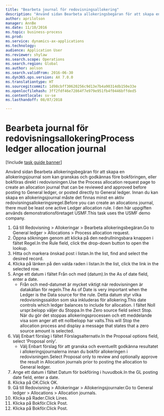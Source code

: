 ```yaml
--- 
title: "Bearbeta journal för redovisningsallokering"
description: "Använd sidan Bearbeta allokeringsbegäran för att skapa en allokeringsjournal som kan granskas och godkännas före bokföringen, eller bokföras direkt i redovisningen."
author: aprilolson
manager: AnnBe
ms.date: 11/10/2016
ms.topic: business-process
ms.prod: 
ms.service: dynamics-ax-applications
ms.technology: 
audience: Application User
ms.reviewer: shylaw
ms.search.scope: Operations
ms.search.region: Global
ms.author: aolson
ms.search.validFrom: 2016-06-30
ms.dyn365.ops.version: AX 7.0.0
ms.translationtype: HT
ms.sourcegitcommit: 1d98cbff30620256c9d13e7b4a90314db150e33e
ms.openlocfilehash: 3ff2fdf46e72864f7e979e951fb4f0446bffded5
ms.contentlocale: sv-se
ms.lasthandoff: 08/07/2018

---
```

# <a name="process-ledger-allocation-journal"></a><span data-ttu-id="d43ca-103">Bearbeta journal för redovisningsallokering</span><span class="sxs-lookup"><span data-stu-id="d43ca-103">Process ledger allocation journal</span></span>

[!include [task guide banner](../../includes/task-guide-banner.md)]

<span data-ttu-id="d43ca-104">Använd sidan Bearbeta allokeringsbegäran för att skapa en allokeringsjournal som kan granskas och godkännas före bokföringen, eller bokföras direkt i redovisningen.</span><span class="sxs-lookup"><span data-stu-id="d43ca-104">Use the Process allocation request page to create an allocation journal that can be reviewed and approved before posting to General ledger, or posted directly to General ledger.</span></span> <span data-ttu-id="d43ca-105">Innan du kan skapa en allokeringsjournal måste det finnas minst en aktiv redovisningsallokeringsregel.</span><span class="sxs-lookup"><span data-stu-id="d43ca-105">Before you can create an allocations journal, there must be least one active Ledger allocation rule.</span></span> <span data-ttu-id="d43ca-106">I den här uppgiften används demonstrationsföretaget USMF.</span><span class="sxs-lookup"><span data-stu-id="d43ca-106">This task uses the USMF demo company.</span></span>

1. <span data-ttu-id="d43ca-107">Gå till Redovisning > Allokeringar > Bearbeta allokeringsbegäran.</span><span class="sxs-lookup"><span data-stu-id="d43ca-107">Go to General ledger > Allocations > Process allocation request.</span></span>
2. <span data-ttu-id="d43ca-108">Öppna sökningen genom att klicka på den nedrullningsbara knappen i fältet Regel.</span><span class="sxs-lookup"><span data-stu-id="d43ca-108">In the Rule field, click the drop-down button to open the lookup.</span></span>
3. <span data-ttu-id="d43ca-109">Hitta och markera önskad post i listan.</span><span class="sxs-lookup"><span data-stu-id="d43ca-109">In the list, find and select the desired record.</span></span>
4. <span data-ttu-id="d43ca-110">Klicka på länken på den valda raden i listan.</span><span class="sxs-lookup"><span data-stu-id="d43ca-110">In the list, click the link in the selected row.</span></span>
5. <span data-ttu-id="d43ca-111">Ange ett datum i fältet Från och med (datum).</span><span class="sxs-lookup"><span data-stu-id="d43ca-111">In the As of date field, enter a date.</span></span>
    * <span data-ttu-id="d43ca-112">Från och med-datumet är mycket viktigt när redovisningen är datakällan för regeln.</span><span class="sxs-lookup"><span data-stu-id="d43ca-112">The As of Date is very important when the Ledger is the Data source for the rule.</span></span> <span data-ttu-id="d43ca-113">Detta datum styr vilka redovisningssaldon som ska inkluderas för allokering.</span><span class="sxs-lookup"><span data-stu-id="d43ca-113">This date controls which ledger balances to include for allocation.</span></span>     <span data-ttu-id="d43ca-114">I fältet Noll urspr.belopp väljer du Stoppa.</span><span class="sxs-lookup"><span data-stu-id="d43ca-114">In the Zero source field select Stop.</span></span> <span data-ttu-id="d43ca-115">När du gör det stoppas allokeringsprocessen och ett meddelande visa som anger att ett nollbelopp har valts.</span><span class="sxs-lookup"><span data-stu-id="d43ca-115">This will  Stop the allocation process and display a message that states that a zero source amount is selected.</span></span>  
6. <span data-ttu-id="d43ca-116">Välj Enbart förslag i fältet Förslagsalternativ.</span><span class="sxs-lookup"><span data-stu-id="d43ca-116">In the Proposal options field, select 'Proposal only'.</span></span>
    * <span data-ttu-id="d43ca-117">Välj Enbart förslag för att granska och eventuellt godkänna resultatet i allokeringsjournalerna innan du bokför allokeringen i redovisningen.</span><span class="sxs-lookup"><span data-stu-id="d43ca-117">Select Proposal only to review and optionally approve the result in Allocation journals prior to posting the allocation to General ledger.</span></span>  
7. <span data-ttu-id="d43ca-118">Ange ett datum i fältet Datum för bokföring i huvudbok.</span><span class="sxs-lookup"><span data-stu-id="d43ca-118">In the GL posting date field, enter a date.</span></span>
8. <span data-ttu-id="d43ca-119">Klicka på OK.</span><span class="sxs-lookup"><span data-stu-id="d43ca-119">Click OK.</span></span>
9. <span data-ttu-id="d43ca-120">Gå till Redovisning > Allokeringar > Allokeringsjournaler.</span><span class="sxs-lookup"><span data-stu-id="d43ca-120">Go to General ledger > Allocations > Allocation journals.</span></span>
10. <span data-ttu-id="d43ca-121">Klicka på Rader.</span><span class="sxs-lookup"><span data-stu-id="d43ca-121">Click Lines.</span></span>
11. <span data-ttu-id="d43ca-122">Klicka på Bokför.</span><span class="sxs-lookup"><span data-stu-id="d43ca-122">Click Post.</span></span>
12. <span data-ttu-id="d43ca-123">Klicka på Bokför.</span><span class="sxs-lookup"><span data-stu-id="d43ca-123">Click Post.</span></span>


